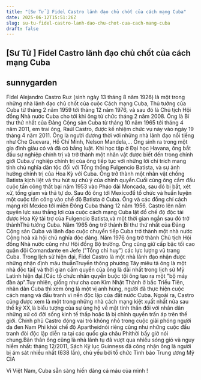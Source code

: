 ```yaml
---
title: "[Sư Tử ] Fidel Castro lãnh đạo chủ chốt của cách mạng Cuba"
date: 2025-06-12T15:51:26Z
slug: su-tu-fidel-castro-lanh-dao-chu-chot-cua-cach-mang-cuba
draft: false
---
```


## [Sư Tử ] Fidel Castro lãnh đạo chủ chốt của cách mạng Cuba

## sunnygarden

Fidel Alejandro Castro Ruz (sinh ngày 13 tháng 8 năm 1926) là một trong những nhà lãnh đạo chủ chốt của cuộc Cách mạng Cuba, Thủ tướng của Cuba từ tháng 2 năm 1959 tới tháng 12 năm 1976, và sau đó là Chủ tịch Hội đồng Nhà nước Cuba cho tới khi ông từ chức tháng 2 năm 2008. Ông là Bí thư thứ nhất của Đảng Cộng sản Cuba từ tháng 10 năm 1965 tới tháng 4 năm 2011, em trai ông, Raúl Castro, được kế nhiệm chức vụ này vào ngày 19 tháng 4 năm 2011. Ông là người đương thời với những nhà lãnh đạo nổi tiếng như Che Guevara, Hồ Chí Minh, Nelson Mandela,...
Ông sinh ra trong một gia đình giàu có và đã có bằng luật. Khi học tập ở Đại học Havana, ông bắt đầu sự nghiệp chính trị và trở thành một nhân vật được biết đến trong chính giới Cuba.ự nghiệp chính trị của ông tiếp tục với những lời chỉ trích mang tính chủ nghĩa dân tộc đối với Tổng thống Fulgencio Batista, và sự ảnh hưởng chính trị của Hoa Kỳ với Cuba. Ông trở thành một nhân vật chống Batista kịch liệt và thu hút sự chú ý của chính quyền.Cuối cùng ông cầm đầu cuộc tấn công thất bại năm 1953 vào Pháo đài Moncada, sau đó bị bắt, xét xử, tống giam và thả tự do. Sau đó ông tới Mexicođể tổ chức và huấn luyện một cuộc tấn công vào chế độ Batista ở Cuba. Ông và các đồng chí cách mạng rời Mexico tới miền Đông Cuba tháng 12 năm 1956.
Castro lên nắm quyền lực sau thắng lợi của cuộc cách mạng Cuba lật đổ chế độ độc tài được Hoa Kỳ tài trợ của Fulgencio Batista,và một thời gian ngắn sau đó trở thànhThủ tướng Cuba. Năm 1965 ông trở thành Bí thư thứ nhất của Đảng Cộng sản Cuba và lãnh đạo cuộc chuyển tiếp Cuba trở thành một nhà nước Cộng hoà xã hội chủ nghĩa độc đảng. Năm 1976 ông trở thành Chủ tịch Hội đồng Nhà nước cũng như Hội đồng Bộ trưởng. Ông cũng giữ cấp bậc tối cao quân đội Comandante en Jefe ("Tổng chỉ huy") các lực lượng vũ trang Cuba.
Trong lịch sử hiện đại, Fidel Castro là một nhà lãnh đạo nhận được những nhận định mâu thuẫnTruyền thông phương Tây miêu tả ông là một nhà độc tài[ và thời gian cầm quyền của ông là dài nhất trong lịch sử Mỹ Latinh hiện đại.[Các tổ chức nhân quyền buộc tội ông tạo ra một "bộ máy đàn áp".Tuy nhiên, giống như cha con Kim Nhật Thành ở bắc Triều Tiên, nhân dân Cuba thì xem ông là một vị anh hùng, người đã thực hiện cuộc cách mạng và đấu tranh vì nền độc lập của đất nước Cuba.
Ngoài ra, Castro cũng được xem là một trong những nhà cách mạng kiệt xuất nhất nửa sau thế kỷ XX,là biểu tượng của sự ủng hộ về mặt tinh thần đối với nhân dân những xứ có đời sống kinh tế thấp hoặc là bị chính quyền trấn áp trên thế giới. Chính phủ Castro đóng vai trò không nhỏ trong cuộc giải phóng người da đen Nam Phi khỏi chế độ Apartheidnói riêng cũng như những cuộc đấu tranh đòi độc lập diễn ra tại các quốc gia châu Phithời bấy giờ nói chung.Bản thân ông cũng là nhà lãnh tụ đã vượt qua nhiều sóng gió và nguy hiểm nhất: tháng 12/2011, Sách Kỷ lục Guinness đã công nhận ông là người bị ám sát nhiều nhất (638 lần), chủ yếu bởi tổ chức Tình báo Trung ương Mỹ CIA
 
 
Vì Việt Nam, Cuba sẵn sàng hiến dâng cả máu của mình !